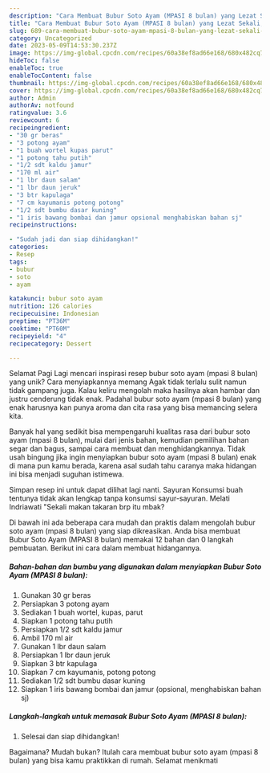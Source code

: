 ```yaml
---
description: "Cara Membuat Bubur Soto Ayam (MPASI 8 bulan) yang Lezat Sekali, Sempurna"
title: "Cara Membuat Bubur Soto Ayam (MPASI 8 bulan) yang Lezat Sekali, Sempurna"
slug: 689-cara-membuat-bubur-soto-ayam-mpasi-8-bulan-yang-lezat-sekali-sempurna
category: Uncategorized
date: 2023-05-09T14:53:30.237Z
image: https://img-global.cpcdn.com/recipes/60a38ef8ad66e168/680x482cq70/bubur-soto-ayam-mpasi-8-bulan-foto-resep-utama.jpg
hideToc: false
enableToc: true
enableTocContent: false
thumbnail: https://img-global.cpcdn.com/recipes/60a38ef8ad66e168/680x482cq70/bubur-soto-ayam-mpasi-8-bulan-foto-resep-utama.jpg
cover: https://img-global.cpcdn.com/recipes/60a38ef8ad66e168/680x482cq70/bubur-soto-ayam-mpasi-8-bulan-foto-resep-utama.jpg
author: Admin
authorAv: notfound
ratingvalue: 3.6
reviewcount: 6
recipeingredient:
- "30 gr beras"
- "3 potong ayam"
- "1 buah wortel kupas parut"
- "1 potong tahu putih"
- "1/2 sdt kaldu jamur"
- "170 ml air"
- "1 lbr daun salam"
- "1 lbr daun jeruk"
- "3 btr kapulaga"
- "7 cm kayumanis potong potong"
- "1/2 sdt bumbu dasar kuning"
- "1 iris bawang bombai dan jamur opsional menghabiskan bahan sj"
recipeinstructions:

- "Sudah jadi dan siap dihidangkan!"
categories:
- Resep
tags:
- bubur
- soto
- ayam

katakunci: bubur soto ayam 
nutrition: 126 calories
recipecuisine: Indonesian
preptime: "PT36M"
cooktime: "PT60M"
recipeyield: "4"
recipecategory: Dessert

---
```



Selamat Pagi Lagi mencari inspirasi resep bubur soto ayam (mpasi 8 bulan) yang unik? Cara menyiapkannya memang Agak tidak terlalu sulit namun tidak gampang juga. Kalau keliru mengolah maka hasilnya akan hambar dan justru cenderung tidak enak. Padahal bubur soto ayam (mpasi 8 bulan) yang enak harusnya kan punya aroma dan cita rasa yang bisa memancing selera kita.


Banyak hal yang sedikit bisa mempengaruhi kualitas rasa dari bubur soto ayam (mpasi 8 bulan), mulai dari jenis bahan, kemudian pemilihan bahan segar dan bagus, sampai cara membuat dan menghidangkannya. Tidak usah bingung jika ingin menyiapkan bubur soto ayam (mpasi 8 bulan) enak di mana pun kamu berada, karena asal sudah tahu caranya maka hidangan ini bisa menjadi suguhan istimewa.

Simpan resep ini untuk dapat dilihat lagi nanti. Sayuran Konsumsi buah tentunya tidak akan lengkap tanpa konsumsi sayur-sayuran. Melati Indriawati &#34;Sekali makan takaran brp itu mbak?


Di bawah ini ada beberapa cara mudah dan praktis dalam mengolah bubur soto ayam (mpasi 8 bulan) yang siap dikreasikan. Anda bisa membuat Bubur Soto Ayam (MPASI 8 bulan) memakai 12 bahan dan 0 langkah pembuatan. Berikut ini cara dalam membuat hidangannya.

<!--inarticleads1-->

##### Bahan-bahan dan bumbu yang digunakan dalam menyiapkan Bubur Soto Ayam (MPASI 8 bulan):

1. Gunakan 30 gr beras
1. Persiapkan 3 potong ayam
1. Sediakan 1 buah wortel, kupas, parut
1. Siapkan 1 potong tahu putih
1. Persiapkan 1/2 sdt kaldu jamur
1. Ambil 170 ml air
1. Gunakan 1 lbr daun salam
1. Persiapkan 1 lbr daun jeruk
1. Siapkan 3 btr kapulaga
1. Siapkan 7 cm kayumanis, potong potong
1. Sediakan 1/2 sdt bumbu dasar kuning
1. Siapkan 1 iris bawang bombai dan jamur (opsional, menghabiskan bahan sj)




<!--inarticleads2-->

##### Langkah-langkah untuk memasak Bubur Soto Ayam (MPASI 8 bulan):


1. Selesai dan siap dihidangkan!



Bagaimana? Mudah bukan? Itulah cara membuat bubur soto ayam (mpasi 8 bulan) yang bisa kamu praktikkan di rumah. Selamat menikmati
